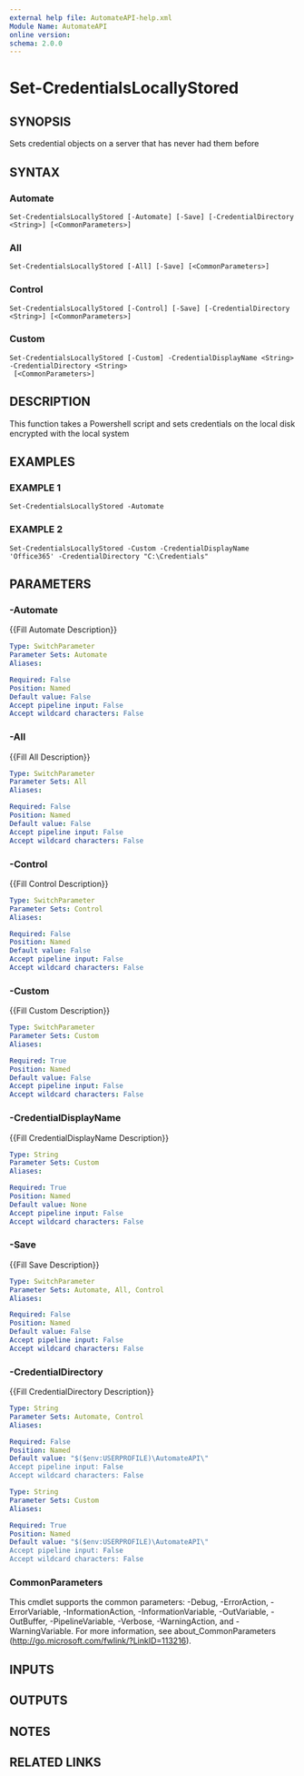 ```yaml
---
external help file: AutomateAPI-help.xml
Module Name: AutomateAPI
online version:
schema: 2.0.0
---
```


# Set-CredentialsLocallyStored

## SYNOPSIS
Sets credential objects on a server that has never had them before

## SYNTAX

### Automate
```
Set-CredentialsLocallyStored [-Automate] [-Save] [-CredentialDirectory <String>] [<CommonParameters>]
```

### All
```
Set-CredentialsLocallyStored [-All] [-Save] [<CommonParameters>]
```

### Control
```
Set-CredentialsLocallyStored [-Control] [-Save] [-CredentialDirectory <String>] [<CommonParameters>]
```

### Custom
```
Set-CredentialsLocallyStored [-Custom] -CredentialDisplayName <String> -CredentialDirectory <String>
 [<CommonParameters>]
```

## DESCRIPTION
This function takes a Powershell script and sets credentials on the local disk encrypted with the local system

## EXAMPLES

### EXAMPLE 1
```
Set-CredentialsLocallyStored -Automate
```

### EXAMPLE 2
```
Set-CredentialsLocallyStored -Custom -CredentialDisplayName 'Office365' -CredentialDirectory "C:\Credentials"
```

## PARAMETERS

### -Automate
{{Fill Automate Description}}

```yaml
Type: SwitchParameter
Parameter Sets: Automate
Aliases:

Required: False
Position: Named
Default value: False
Accept pipeline input: False
Accept wildcard characters: False
```

### -All
{{Fill All Description}}

```yaml
Type: SwitchParameter
Parameter Sets: All
Aliases:

Required: False
Position: Named
Default value: False
Accept pipeline input: False
Accept wildcard characters: False
```

### -Control
{{Fill Control Description}}

```yaml
Type: SwitchParameter
Parameter Sets: Control
Aliases:

Required: False
Position: Named
Default value: False
Accept pipeline input: False
Accept wildcard characters: False
```

### -Custom
{{Fill Custom Description}}

```yaml
Type: SwitchParameter
Parameter Sets: Custom
Aliases:

Required: True
Position: Named
Default value: False
Accept pipeline input: False
Accept wildcard characters: False
```

### -CredentialDisplayName
{{Fill CredentialDisplayName Description}}

```yaml
Type: String
Parameter Sets: Custom
Aliases:

Required: True
Position: Named
Default value: None
Accept pipeline input: False
Accept wildcard characters: False
```

### -Save
{{Fill Save Description}}

```yaml
Type: SwitchParameter
Parameter Sets: Automate, All, Control
Aliases:

Required: False
Position: Named
Default value: False
Accept pipeline input: False
Accept wildcard characters: False
```

### -CredentialDirectory
{{Fill CredentialDirectory Description}}

```yaml
Type: String
Parameter Sets: Automate, Control
Aliases:

Required: False
Position: Named
Default value: "$($env:USERPROFILE)\AutomateAPI\"
Accept pipeline input: False
Accept wildcard characters: False
```

```yaml
Type: String
Parameter Sets: Custom
Aliases:

Required: True
Position: Named
Default value: "$($env:USERPROFILE)\AutomateAPI\"
Accept pipeline input: False
Accept wildcard characters: False
```

### CommonParameters
This cmdlet supports the common parameters: -Debug, -ErrorAction, -ErrorVariable, -InformationAction, -InformationVariable, -OutVariable, -OutBuffer, -PipelineVariable, -Verbose, -WarningAction, and -WarningVariable.
For more information, see about_CommonParameters (http://go.microsoft.com/fwlink/?LinkID=113216).

## INPUTS

## OUTPUTS

## NOTES

## RELATED LINKS

